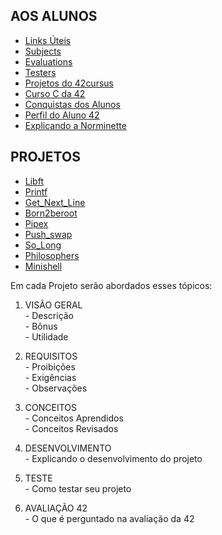 ## AOS ALUNOS
- [Links Úteis](https://github.com/danielmourajc/42cursus/blob/main/Links%20%C3%9Ateis.md)
- [Subjects](https://github.com/danielmourajc/42cursus/tree/main/Subjects%2042)
- [Evaluations](https://github.com/danielmourajc/42cursus/tree/main/Evaluations%2042)
- [Testers](https://github.com/danielmourajc/42cursus/blob/main/Testers%2042.md)
- [Projetos do 42cursus](https://github.com/danielmourajc/42cursus/blob/main/Projetos%20do%2042cursus.md)
- [Curso C da 42](https://github.com/danielmourajc/42cursus/blob/main/V%C3%ADdeos%2042%20-%20Curso%20em%20C(Youtube).md)
- [Conquistas dos Alunos](https://github.com/danielmourajc/42cursus/blob/main/Conquistas%20dos%20Alunos%2042.md)
- [Perfil do Aluno 42](https://github.com/danielmourajc/42cursus/blob/main/Perfil%20do%20Aluno%2042.md)
- [Explicando a Norminette](https://github.com/danielmourajc/42cursus/blob/main/Explicando%20a%20Norminette.md)

## PROJETOS
- [Libft](https://github.com/danielmourajc/42cursus/tree/main/01.%20Libft)
- [Printf](https://github.com/danielmourajc/42cursus/tree/main/02.%20Printf)
- [Get_Next_Line](https://github.com/danielmourajc/42cursus/tree/main/03.%20Get_Next_Line)
- [Born2beroot](https://github.com/danielmourajc/42cursus/tree/main/04.%20Born2beroot)
- [Pipex](https://github.com/danielmourajc/42cursus/tree/main/05.%20Pipex)
- [Push_swap](https://github.com/danielmourajc/42cursus/tree/main/06.%20Push_Swap)
- [So_Long](https://github.com/danielmourajc/42cursus/tree/main/07.%20So_Long)
- [Philosophers]()
- [Minishell]()

Em cada Projeto serão abordados esses tópicos:
1. VISÃO GERAL<br>
\- Descrição<br>
\- Bônus<br>
\- Utilidade<br>

2. REQUISITOS<br>
\- Proibições<br>
\- Exigências<br>
\- Observações

3. CONCEITOS<br>
\- Conceitos Aprendidos<br>
\- Conceitos Revisados

4. DESENVOLVIMENTO<br>
\- Explicando o desenvolvimento do projeto<br>

5. TESTE<br>
\- Como testar seu projeto<br>

6. AVALIAÇÃO 42<br>
\- O que é perguntado na avaliação da 42<br>
